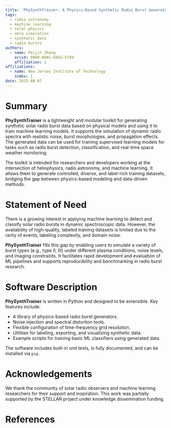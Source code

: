 ```yaml
---
title: 'PhySynthTrainer: A Physics-Based Synthetic Radio Burst Generator and ML Training Toolkit'
tags:
  - radio astronomy
  - machine learning
  - solar physics
  - data simulation
  - synthetic data
  - radio bursts
authors:
  - name: Peijin Zhang
    orcid: 0000-0001-6855-5799
    affiliation: 1
affiliations:
  - name: New Jersey Institute of Technology
    index: 1
date: 2025-08-07
---
```


# Summary

**PhySynthTrainer** is a lightweight and modular toolkit for generating synthetic solar radio burst data based on physical models and using it to train machine learning models. It supports the simulation of dynamic radio spectra with realistic noise, burst morphologies, and propagation effects. The generated data can be used for training supervised learning models for tasks such as radio burst detection, classification, and real-time space weather monitoring.

The toolkit is intended for researchers and developers working at the intersection of heliophysics, radio astronomy, and machine learning. It allows them to generate controlled, diverse, and label-rich training datasets, bridging the gap between physics-based modeling and data-driven methods.

# Statement of Need

There is a growing interest in applying machine learning to detect and classify solar radio bursts in dynamic spectroscopic data. However, the availability of high-quality, labeled training datasets is limited due to the rarity of events, labeling complexity, and domain noise. 

**PhySynthTrainer** fills this gap by enabling users to simulate a variety of burst types (e.g., type II, III) under different plasma conditions, noise levels, and imaging constraints. It facilitates rapid development and evaluation of ML pipelines and supports reproducibility and benchmarking in radio burst research.

# Software Description

**PhySynthTrainer** is written in Python and designed to be extensible. Key features include:

- A library of physics-based radio burst generators.
- Noise injection and spectral distortion tools.
- Flexible configuration of time-frequency grid resolution.
- Utilities for labeling, exporting, and visualizing synthetic data.
- Example scripts for training basic ML classifiers using generated data.

The software includes built-in unit tests, is fully documented, and can be installed via `pip`.

# Acknowledgements

We thank the community of solar radio observers and machine learning researchers for their support and inspiration. This work was partially supported by the STELLAR project under knowledge dissemination funding.

# References

